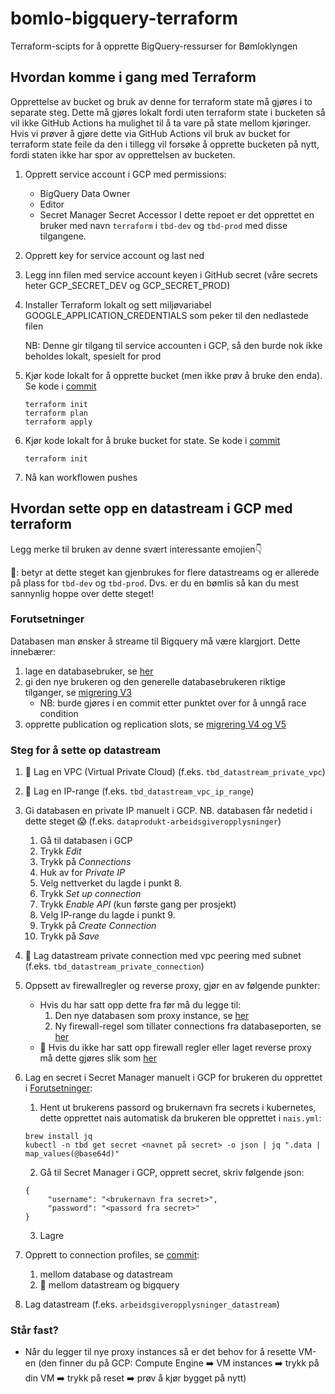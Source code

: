 # bomlo-bigquery-terraform
Terraform-scipts for å opprette BigQuery-ressurser for Bømloklyngen

## Hvordan komme i gang med Terraform
Opprettelse av bucket og bruk av denne for terraform state må gjøres i to separate steg. Dette må gjøres lokalt fordi uten terraform state i bucketen så vil ikke GitHub Actions ha mulighet til å ta vare på state mellom kjøringer. Hvis vi prøver å gjøre dette via GitHub Actions vil bruk av bucket for terraform state feile da den i tillegg vil forsøke å opprette bucketen på nytt, fordi staten ikke har spor av opprettelsen av bucketen.
1. Opprett service account i GCP med permissions:
   * BigQuery Data Owner
   * Editor
   * Secret Manager Secret Accessor
I dette repoet er det opprettet en bruker med navn `terraform` i `tbd-dev` og `tbd-prod` med disse tilgangene. 
   
2. Opprett key for service account og last ned
3. Legg inn filen med service account keyen i GitHub secret (våre secrets heter GCP_SECRET_DEV og GCP_SECRET_PROD)
4. Installer Terraform lokalt og sett miljøvariabel GOOGLE_APPLICATION_CREDENTIALS som peker til den nedlastede filen
    
    NB: Denne gir tilgang til service accounten i GCP, så den burde nok ikke beholdes lokalt, spesielt for prod
5. Kjør kode lokalt for å opprette bucket (men ikke prøv å bruke den enda). Se kode i [commit](https://github.com/navikt/bomlo-bigquery-terraform/commit/3a6b7edb78a29052cd1e1dfae54c5ac3404768f8) 
    ```
    terraform init
    terraform plan
    terraform apply
    ```    
6. Kjør kode lokalt for å bruke bucket for state. Se kode i [commit](https://github.com/navikt/bomlo-bigquery-terraform/commit/42b61393184652e12f2efaf9bb974e7c7cfbeefb)
     ```
    terraform init
    ```   
7. Nå kan workflowen pushes

## Hvordan sette opp en datastream i GCP med terraform

Legg merke til bruken av denne svært interessante emojien👇 

🥇: betyr at dette steget kan gjenbrukes for flere datastreams og er allerede på plass for `tbd-dev` og `tbd-prod`. Dvs. er du en bømlis så kan du mest sannynlig hoppe over dette steget!


### Forutsetninger 
Databasen man ønsker å streame til Bigquery må være klargjort. Dette innebærer:
1. lage en databasebruker, se [her](https://github.com/navikt/helse-dataprodukter/blob/5041c1cfd9fb85fb48ea0de2e3ac3882b4e3d0b6/arbeidsgiveropplysninger/deploy/nais.yml#L35)
2. gi den nye brukeren og den generelle databasebrukeren riktige tilganger, se [migrering V3](https://github.com/navikt/helse-dataprodukter/blob/main/arbeidsgiveropplysninger/src/main/resources/db/migration/V3__datastream_grants.sql) 
   * NB: burde gjøres i en commit etter punktet over for å unngå race condition
3. opprette publication og replication slots, se [migrering V4 og V5]((https://github.com/navikt/helse-dataprodukter/tree/main/arbeidsgiveropplysninger/src/main/resources/db/migration)) 


### Steg for å sette op datastream 

1. 🥇 Lag en VPC (Virtual Private Cloud) (f.eks. `tbd_datastream_private_vpc`)
2. 🥇 Lag en IP-range (f.eks. `tbd_datastream_vpc_ip_range`)
3. Gi databasen en private IP manuelt i GCP. NB. databasen får nedetid i dette steget 😱 (f.eks. `dataprodukt-arbeidsgiveropplysninger`) 
   1. Gå til databasen i GCP 
   2. Trykk _Edit_ 
   3. Trykk på _Connections_ 
   4. Huk av for _Private IP_ 
   5. Velg nettverket du lagde i punkt 8.
   6. Trykk _Set up connection_
   7. Trykk _Enable API_ (kun første gang per prosjekt)
   8. Velg IP-range du lagde i punkt 9.
   9. Trykk på _Create Connection_ 
   10. Trykk på _Save_ 

4. 🥇 Lag datastream private connection med vpc peering med subnet (f.eks. `tbd_datastream_private_connection`)
5. Oppsett av firewallregler og reverse proxy, gjør en av følgende punkter: 
   * Hvis du har satt opp dette fra før må du legge til: 
      1. Den nye databasen som proxy instance, se [her](https://github.com/navikt/bomlo-bigquery-terraform/blob/1349486438d25d890ef5a6a2a8603e1511db5377/prod/datastream-vpc.tf#L54)
      2. Ny firewall-regel som tillater connections fra databaseporten, se [her](https://github.com/navikt/bomlo-bigquery-terraform/blob/1349486438d25d890ef5a6a2a8603e1511db5377/prod/datastream-vpc.tf#L41)
   * 🥇 Hvis du ikke har satt opp firewall regler eller laget reverse proxy må dette gjøres slik som [her](https://github.com/navikt/bomlo-bigquery-terraform/commit/08f5d25cd1956cd686874247b51608031c979f85)
6. Lag en secret i Secret Manager manuelt i GCP for brukeren du opprettet i [Forutsetninger](#Forutsetninger):  
   1. Hent ut brukerens passord og brukernavn fra secrets i kubernetes, dette opprettet nais automatisk da brukeren ble opprettet i `nais.yml`:
   ```
   brew install jq
   kubectl -n tbd get secret <navnet på secret> -o json | jq ".data | map_values(@base64d)"
   ```
   2. Gå til Secret Manager i GCP, opprett secret, skriv følgende json: 
   ```
   {
        "username": "<brukernavn fra secret>",
        "password": "<passord fra secret>"
   }
   ```
   3. Lagre 
7. Opprett to connection profiles, se [commit](https://github.com/navikt/bomlo-bigquery-terraform/commit/6af1542dce45ac541a670e1f07bcd3a25e98f13d): 
   1. mellom database og datastream 
   2. 🥇 mellom datastream og bigquery
8. Lag datastream (f.eks. `arbeidsgiveropplysninger_datastream`)


### Står fast? 
* Når du legger til nye proxy instances så er det behov for å resette VM-en (den finner du på GCP: Compute Engine ➡️ VM instances ➡️ trykk på din VM ➡️ trykk på reset ➡️ prøv å kjør bygget på nytt)